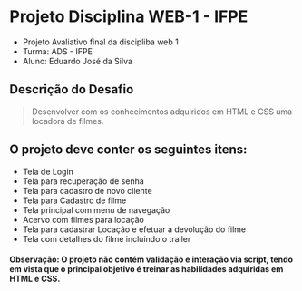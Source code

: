 # Projeto Disciplina WEB-1 - IFPE

* Projeto Avaliativo final da discipliba web 1
* Turma: ADS - IFPE
* Aluno: Eduardo José da Silva

## Descrição do Desafio

> Desenvolver com os conhecimentos adquiridos em HTML e CSS uma locadora de filmes.
## O projeto deve conter os seguintes itens: 

* Tela de Login
* Tela para recuperação de senha
* Tela para cadastro de novo cliente
* Tela para Cadastro de filme
* Tela principal com menu de navegação
* Acervo com filmes para locação
* Tela para cadastrar Locação e efetuar a devolução do filme
* Tela com detalhes do filme incluindo o trailer

#### Observação: O projeto não contém validação e interação via script, tendo em vista que o principal objetivo é treinar as habilidades adquiridas em HTML e CSS.

